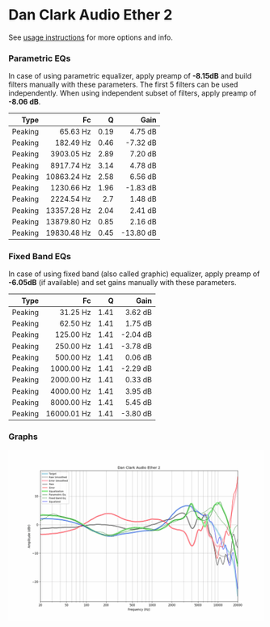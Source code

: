 # Dan Clark Audio Ether 2
See [usage instructions](https://github.com/jaakkopasanen/AutoEq#usage) for more options and info.

### Parametric EQs
In case of using parametric equalizer, apply preamp of **-8.15dB** and build filters manually
with these parameters. The first 5 filters can be used independently.
When using independent subset of filters, apply preamp of **-8.06 dB**.

| Type    | Fc          |    Q | Gain      |
|--------:|------------:|-----:|----------:|
| Peaking | 65.63 Hz    | 0.19 | 4.75 dB   |
| Peaking | 182.49 Hz   | 0.46 | -7.32 dB  |
| Peaking | 3903.05 Hz  | 2.89 | 7.20 dB   |
| Peaking | 8917.74 Hz  | 3.14 | 4.78 dB   |
| Peaking | 10863.24 Hz | 2.58 | 6.56 dB   |
| Peaking | 1230.66 Hz  | 1.96 | -1.83 dB  |
| Peaking | 2224.54 Hz  | 2.7  | 1.48 dB   |
| Peaking | 13357.28 Hz | 2.04 | 2.41 dB   |
| Peaking | 13879.80 Hz | 0.85 | 2.16 dB   |
| Peaking | 19830.48 Hz | 0.45 | -13.80 dB |

### Fixed Band EQs
In case of using fixed band (also called graphic) equalizer, apply preamp of **-6.05dB**
(if available) and set gains manually with these parameters.

| Type    | Fc          |    Q | Gain     |
|--------:|------------:|-----:|---------:|
| Peaking | 31.25 Hz    | 1.41 | 3.62 dB  |
| Peaking | 62.50 Hz    | 1.41 | 1.75 dB  |
| Peaking | 125.00 Hz   | 1.41 | -2.04 dB |
| Peaking | 250.00 Hz   | 1.41 | -3.78 dB |
| Peaking | 500.00 Hz   | 1.41 | 0.06 dB  |
| Peaking | 1000.00 Hz  | 1.41 | -2.29 dB |
| Peaking | 2000.00 Hz  | 1.41 | 0.33 dB  |
| Peaking | 4000.00 Hz  | 1.41 | 3.95 dB  |
| Peaking | 8000.00 Hz  | 1.41 | 5.45 dB  |
| Peaking | 16000.01 Hz | 1.41 | -3.80 dB |

### Graphs
![](./Dan%20Clark%20Audio%20Ether%202.png)